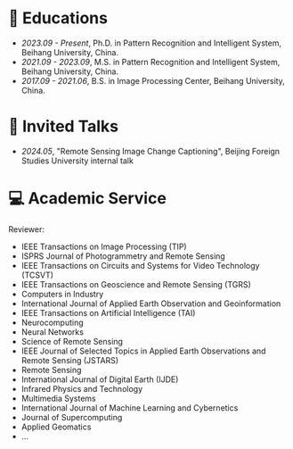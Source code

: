 # 📖 Educations
- *2023.09 - Present*, Ph.D. in Pattern Recognition and Intelligent System, Beihang University, China.
- *2021.09 - 2023.09*, M.S. in Pattern Recognition and Intelligent System, Beihang University, China.
- *2017.09 - 2021.06*, B.S. in Image Processing Center, Beihang University, China.

# 💬 Invited Talks
- *2024.05*, "Remote Sensing Image Change Captioning", Beijing Foreign Studies University internal talk

# 💻 Academic Service
Reviewer:
- IEEE Transactions on Image Processing (TIP)
- ISPRS Journal of Photogrammetry and Remote Sensing
- IEEE Transactions on Circuits and Systems for Video Technology (TCSVT)
- IEEE Transactions on Geoscience and Remote Sensing (TGRS)
- Computers in Industry
- International Journal of Applied Earth Observation and Geoinformation
- IEEE Transactions on Artificial Intelligence (TAI)
- Neurocomputing
- Neural Networks
- Science of Remote Sensing
- IEEE Journal of Selected Topics in Applied Earth Observations and Remote Sensing (JSTARS)
- Remote Sensing
- International Journal of Digital Earth (IJDE)
- Infrared Physics and Technology
- Multimedia Systems
- International Journal of Machine Learning and Cybernetics
- Journal of Supercomputing
- Applied Geomatics
- ...


